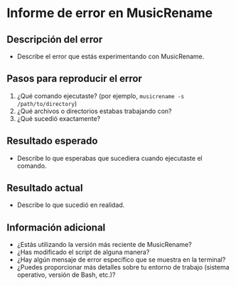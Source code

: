 # Informe de error en MusicRename

## Descripción del error

* Describe el error que estás experimentando con MusicRename.

## Pasos para reproducir el error

1. ¿Qué comando ejecutaste? (por ejemplo, `musicrename -s /path/to/directory`)
2. ¿Qué archivos o directorios estabas trabajando con?
3. ¿Qué sucedió exactamente?

## Resultado esperado

* Describe lo que esperabas que sucediera cuando ejecutaste el comando.

## Resultado actual

* Describe lo que sucedió en realidad.

## Información adicional

* ¿Estás utilizando la versión más reciente de MusicRename?
* ¿Has modificado el script de alguna manera?
* ¿Hay algún mensaje de error específico que se muestra en la terminal?
* ¿Puedes proporcionar más detalles sobre tu entorno de trabajo (sistema operativo, versión de Bash, etc.)?
